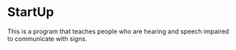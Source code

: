 # StartUp
This is a program that teaches people who are hearing and speech impaired to communicate with signs.
